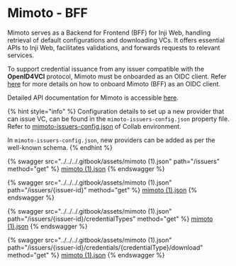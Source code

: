 # Mimoto - BFF

Mimoto serves as a Backend for Frontend (BFF) for Inji Web, handling retrieval of default configurations and downloading VCs. It offers essential APIs to Inji Web, facilitates validations, and forwards requests to relevant services.

To support credential issuance from any issuer compatible with the **OpenID4VCI** protocol, Mimoto must be onboarded as an OIDC client. Refer [here](https://docs.mosip.io/inji/inji-mobile-wallet/customization-overview/credential\_providers#onboarding-mimoto-as-oidc-client-for-new-issuer) for more details on how to onboard Mimoto (BFF) as an OIDC client.

Detailed API documentation for Mimoto is accessible [here](https://mosip.stoplight.io/docs/mimoto).

{% hint style="info" %}
Configuration details to set up a new provider that can issue VC, can be found in the `mimoto-issuers-config.json` property file. Refer to [mimoto-issuers-config.json](https://github.com/mosip/mosip-config/blob/collab-old/mimoto-issuers-config.json) of Collab environment.

In `mimoto-issuers-config.json`, new providers can be added as per the well-known schema.
{% endhint %}



{% swagger src="../../../.gitbook/assets/mimoto (1).json" path="/issuers" method="get" %}
[mimoto (1).json](<../../../.gitbook/assets/mimoto (1).json>)
{% endswagger %}

{% swagger src="../../../.gitbook/assets/mimoto (1).json" path="/issuers/{issuer-id}" method="get" %}
[mimoto (1).json](<../../../.gitbook/assets/mimoto (1).json>)
{% endswagger %}

{% swagger src="../../../.gitbook/assets/mimoto (1).json" path="/issuers/{issuer-id}/credentialTypes" method="get" %}
[mimoto (1).json](<../../../.gitbook/assets/mimoto (1).json>)
{% endswagger %}

{% swagger src="../../../.gitbook/assets/mimoto (1).json" path="/issuers/{issuer-id}/credentials/{credentialType}/download" method="get" %}
[mimoto (1).json](<../../../.gitbook/assets/mimoto (1).json>)
{% endswagger %}
